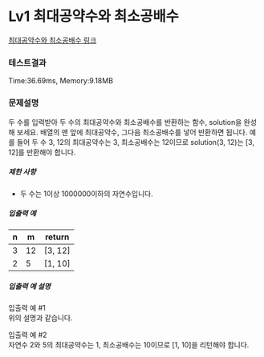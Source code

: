 # Lv1 최대공약수와 최소공배수
 [최대공약수와 최소공배수 링크]("https://school.programmers.co.kr/learn/courses/30/lessons/12940")

### 테스트결과
 Time:36.69ms, Memory:9.18MB


### 문제설명
<p>두 수를 입력받아 두 수의 최대공약수와 최소공배수를 반환하는 함수, solution을 완성해 보세요. 배열의 맨 앞에 최대공약수, 그다음 최소공배수를 넣어 반환하면 됩니다. 예를 들어 두 수 3, 12의 최대공약수는 3, 최소공배수는 12이므로 solution(3, 12)는 [3, 12]를 반환해야 합니다.</p>

<h5>제한 사항</h5>

<ul>
    <li>두 수는 1이상 1000000이하의 자연수입니다.</li>
</ul>

<h5>입출력 예</h5>
<table class="table">
<thead><tr>
    <th>n</th>
    <th>m</th>
    <th>return</th>
</tr>
</thead>
<tbody><tr>
    <td>3</td>
    <td>12</td>
    <td>[3, 12]</td>
</tr>
<tr>
    <td>2</td>
    <td>5</td>
    <td>[1, 10]</td>
</tr>
</tbody>
</table>
<h5>입출력 예 설명</h5>

<p>입출력 예 #1<br>
위의 설명과 같습니다.</p>

<p>입출력 예 #2<br>
자연수 2와 5의 최대공약수는 1, 최소공배수는 10이므로 [1, 10]을 리턴해야 합니다.</p>
